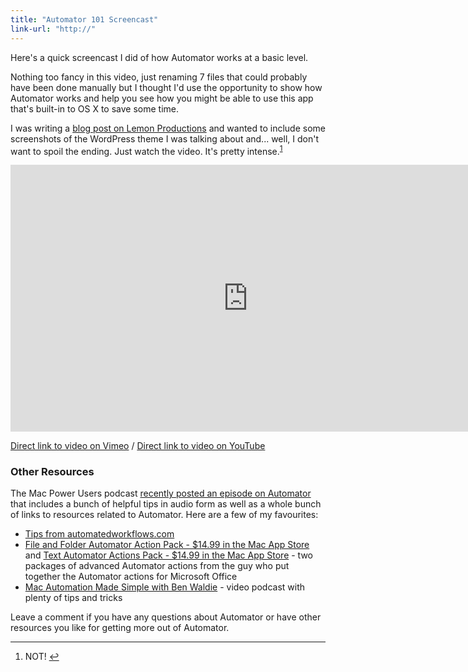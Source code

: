 ```yaml
---
title: "Automator 101 Screencast"
link-url: "http://"
---
```

<p>Here's a quick screencast I did of how Automator works at a basic level.</p>
<p>Nothing too fancy in this video, just renaming 7 files that could probably have been done manually but I thought I'd use the opportunity to show how Automator works and help you see how you might be able to use this app that's built-in to OS X to save some time.</p>
<p>I was writing a <a href="http://www.lemonproductions.ca/2012/01/got-a-band-need-a-website-for-your-band/">blog post on Lemon Productions</a> and wanted to include some screenshots of the WordPress theme I was talking about and... well, I don't want to spoil the ending. Just watch the video. It's pretty intense.<sup id="fnref-20013:1"><a href="#fn-20013:1" rel="footnote">1</a></sup></p>
<p><iframe src="http://player.vimeo.com/video/35699433?byline=0&amp;portrait=0" width="759" height="427" frameborder="0" webkitAllowFullScreen mozallowfullscreen allowFullScreen></iframe></p>
<p><a href="http://vimeo.com/35699433">Direct link to video on Vimeo</a> / <a href="http://www.youtube.com/watch?v=u4tkR5T9rsY">Direct link to video on YouTube</a></p>
<h3>Other Resources</h3>
<p>The Mac Power Users podcast <a href="http://5by5.tv/mpu/70">recently posted an episode on Automator</a> that includes a bunch of helpful tips in audio form as well as a whole bunch of links to resources related to Automator. Here are a few of my favourites:</p>
<ul>
<li><a href="http://www.automatedworkflows.com/tips/">Tips from automatedworkflows.com</a></li>
<li><a href="http://click.linksynergy.com/fs-bin/stat?id=6PFrOqNV4B8&offerid=146261&type=3&subid=0&tmpid=1826&RD_PARM1=http%253A%252F%252Fitunes.apple.com%252Fca%252Fapp%252Ffile-folder-automator-action%252Fid479445983%253Fmt%253D12%2526uo%253D4%2526partnerId%253D30" target="itunes_store">File and Folder Automator Action Pack - $14.99 in the Mac App Store</a> and <a href="http://click.linksynergy.com/fs-bin/stat?id=6PFrOqNV4B8&offerid=146261&type=3&subid=0&tmpid=1826&RD_PARM1=http%253A%252F%252Fitunes.apple.com%252Fca%252Fapp%252Ftext-automator-actions-pack%252Fid448838274%253Fmt%253D12%2526uo%253D4%2526partnerId%253D30" target="itunes_store">Text Automator Actions Pack - $14.99 in the Mac App Store</a> - two packages of advanced Automator actions from the guy who put together the Automator actions for Microsoft Office</li>
<li><a href="http://click.linksynergy.com/fs-bin/stat?id=6PFrOqNV4B8&offerid=146261&type=3&subid=0&tmpid=1826&RD_PARM1=http%253A%252F%252Fitunes.apple.com%252Fca%252Fpodcast%252Fmac-automation-made-simple%252Fid288750552%253Fuo%253D4%2526partnerId%253D30" target="itunes_store">Mac Automation Made Simple with Ben Waldie</a> - video podcast with plenty of tips and tricks</li>
</ul>
<p>Leave a comment if you have any questions about Automator or have other resources you like for getting more out of Automator.</p>
<div class="footnotes">
<hr />
<ol>
<li id="fn-20013:1">
NOT!&#160;<a href="#fnref-20013:1" rev="footnote">&#8617;</a>
</li>
</ol>
</div>
